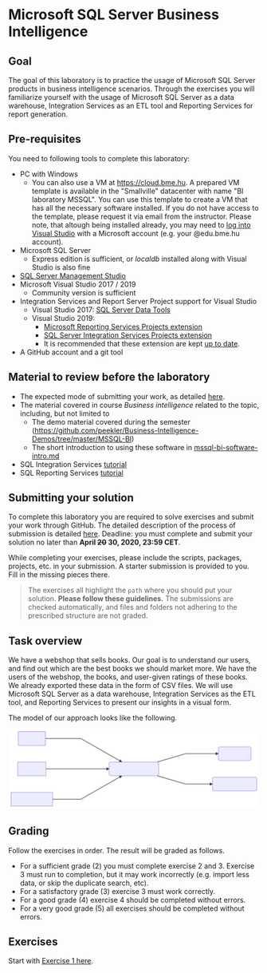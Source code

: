 # Microsoft SQL Server Business Intelligence

## Goal

The goal of this laboratory is to practice the usage of Microsoft SQL Server products in business intelligence scenarios. Through the exercises you will familiarize yourself with the usage of Microsoft SQL Server as a data warehouse, Integration Services as an ETL tool and Reporting Services for report generation.

## Pre-requisites

You need to following tools to complete this laboratory:

- PC with Windows
  - You can also use a VM at <https://cloud.bme.hu>. A prepared VM template is available in the "Smallville" datacenter with name "BI laboratory MSSQL". You can use this template to create a VM that has all the necessary software installed. If you do not have access to the template, please request it via email from the instructor. Please note, that altough being installed already, you may need to [log into Visual Studio](https://visualstudio.microsoft.com/vs/support/community-edition-expired-buy-license/) with a Microsoft account (e.g. your @edu.bme.hu account).
- Microsoft SQL Server
  - Express edition is sufficient, or _localdb_ installed along with Visual Studio is also fine
- [SQL Server Management Studio](https://docs.microsoft.com/en-us/sql/ssms/download-sql-server-management-studio-ssms)
- Microsoft Visual Studio 2017 / 2019
  - Community version is sufficient
- Integration Services and Report Server Project support for Visual Studio
  - Visual Studio 2017: [SQL Server Data Tools](https://docs.microsoft.com/en-us/sql/ssdt/download-sql-server-data-tools-ssdt?view=sql-server-2017#install-analysis-services-integration-services-and-reporting-services-tools)
  - Visual Studio 2019:
    - [Microsoft Reporting Services Projects extension](https://marketplace.visualstudio.com/items?itemName=ProBITools.MicrosoftReportProjectsforVisualStudio)
    - [SQL Server Integration Services Projects extension](https://marketplace.visualstudio.com/items?itemName=SSIS.SqlServerIntegrationServicesProjects)
    - It is recommended that these extension are kept [up to date](https://docs.microsoft.com/en-us/visualstudio/extensibility/how-to-update-a-visual-studio-extension?view=vs-2019).
- A GitHub account and a git tool

## Material to review before the laboratory

- The expected mode of submitting your work, as detailed [here](GitHub-usage.md).
- The material covered in course _Business intelligence_ related to the topic, including, but not limited to
  - The demo material covered during the semester (<https://github.com/peekler/Business-Intelligence-Demos/tree/master/MSSQL-BI>)
  - The short introduction to using these software in [mssql-bi-software-intro.md](mssql-bi-software-intro.md)
- SQL Integration Services [tutorial](https://docs.microsoft.com/en-us/sql/integration-services/ssis-how-to-create-an-etl-package)
- SQL Reporting Services [tutorial](https://docs.microsoft.com/en-us/sql/reporting-services/create-a-basic-table-report-ssrs-tutorial)

## Submitting your solution

To complete this laboratory you are required to solve exercises and submit your work through GitHub. The detailed description of the process of submission is detailed [here](GitHub-usage.md). Deadline: you must complete and submit your solution no later than **April ~~20~~ 30, 2020, 23:59 CET**.

While completing your exercises, please include the scripts, packages, projects, etc. in your submission. A starter submission is provided to you. Fill in the missing pieces there.

> The exercises all highlight the `path` where you should put your solution. **Please follow these guidelines.** The submissions are checked automatically, and files and folders not adhering to the prescribed structure are not graded.

## Task overview

We have a webshop that sells books. Our goal is to understand our users, and find out which are the best books we should market more. We have the users of the webshop, the books, and user-given ratings of these books. We already exported these data in the form of CSV files. We will use Microsoft SQL Server as a data warehouse, Integration Services as the ETL tool, and Reporting Services to present our insights in a visual form.

The model of our approach looks like the following.

![Overview of the process](images/exercise/process-overview.svg)

## Grading

Follow the exercises in order. The result will be graded as follows.

- For a sufficient grade (2) you must complete exercise 2 and 3. Exercise 3 must run to completion, but it may work incorrectly (e.g. import less data, or skip the duplicate search, etc).
- For a satisfactory grade (3) exercise 3 must work correctly.
- For a good grade (4) exercise 4 should be completed without errors.
- For a very good grade (5) all exercises should be completed without errors.

## Exercises

Start with [Exercise 1 here](exercise1.md).
